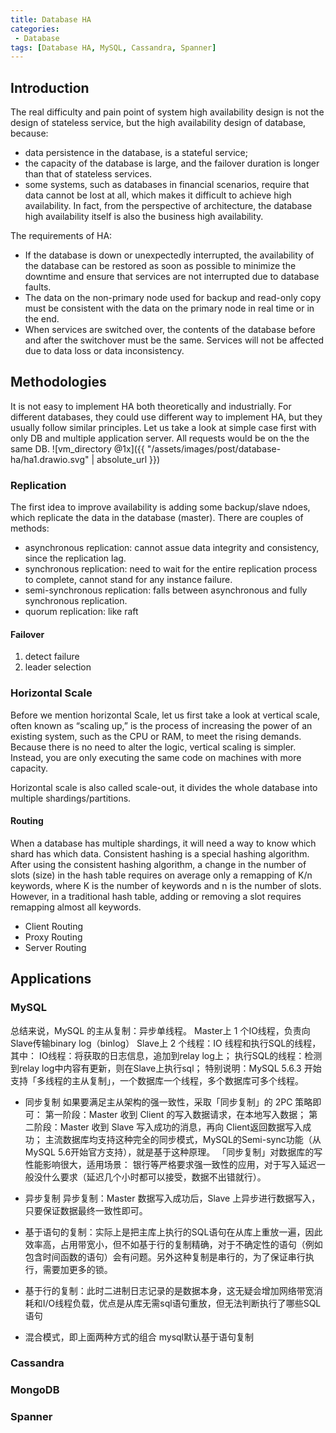 ```yaml
---
title: Database HA
categories:
 - Database
tags: [Database HA, MySQL, Cassandra, Spanner]
---
```


## Introduction
The real difficulty and pain point of system high availability design is not the design of stateless service, but the high availability design of database, because:

* data persistence in the database, is a stateful service;
* the capacity of the database is large, and the failover duration is longer than that of stateless services.
* some systems, such as databases in financial scenarios, require that data cannot be lost at all, which makes it difficult to achieve high availability.
In fact, from the perspective of architecture, the database high availability itself is also the business high availability.

The requirements of HA:
* If the database is down or unexpectedly interrupted, the availability of the database can be restored as soon as possible to minimize the downtime and ensure that services are not interrupted due to database faults.
* The data on the non-primary node used for backup and read-only copy must be consistent with the data on the primary node in real time or in the end.
* When services are switched over, the contents of the database before and after the switchover must be the same. Services will not be affected due to data loss or data inconsistency.

## Methodologies
It is not easy to implement HA both theoretically and industrially. For different databases, they could use different way to implement HA, but they usually follow similar principles. Let us take a look at simple case first with only DB and multiple application server. All requests would be on the the same DB.
![vm_directory @1x]({{ "/assets/images/post/database-ha/ha1.drawio.svg" | absolute_url }})


### Replication
The first idea to improve availability is adding some backup/slave ndoes, which replicate the data in the database (master). There are couples of methods:
* asynchronous replication: cannot assue data integrity and consistency, since the replication lag.
* synchronous replication: need to wait for the entire replication process to complete, cannot stand for any instance failure.
* semi-synchronous replication: falls between asynchronous and fully synchronous replication.
* quorum replication: like raft

#### Failover
1. detect failure
2. leader selection


### Horizontal Scale
Before we mention horizontal Scale, let us first take a look at vertical scale, often known as “scaling up,” is the process of increasing the power of an existing system, such as the CPU or RAM, to meet the rising demands. Because there is no need to alter the logic, vertical scaling is simpler. Instead, you are only executing the same code on machines with more capacity.

Horizontal scale is also called scale-out, it divides the whole database into multiple shardings/partitions.
#### Routing
When a database has multiple shardings, it will need a way to know which shard has which data. Consistent hashing is a special hashing algorithm. After using the consistent hashing algorithm, a change in the number of slots (size) in the hash table requires on average only a remapping of K/n keywords, where K is the number of keywords and n is the number of slots. However, in a traditional hash table, adding or removing a slot requires remapping almost all keywords.

* Client Routing
* Proxy Routing
* Server Routing



## Applications
### MySQL
总结来说，MySQL 的主从复制：异步单线程。
Master上 1 个IO线程，负责向Slave传输binary log（binlog）
Slave上 2 个线程：IO 线程和执行SQL的线程，其中：
    IO线程：将获取的日志信息，追加到relay log上；
    执行SQL的线程：检测到relay log中内容有更新，则在Slave上执行sql；
特别说明：MySQL 5.6.3 开始支持「多线程的主从复制」，一个数据库一个线程，多个数据库可多个线程。

- 同步复制
如果要满足主从架构的强一致性，采取「同步复制」的 2PC 策略即可：
第一阶段：Master 收到 Client 的写入数据请求，在本地写入数据；
第二阶段：Master 收到 Slave 写入成功的消息，再向 Client返回数据写入成功；
主流数据库均支持这种完全的同步模式，MySQL的Semi-sync功能（从MySQL 5.6开始官方支持），就是基于这种原理。
「同步复制」对数据库的写性能影响很大，适用场景：
银行等严格要求强一致性的应用，对于写入延迟一般没什么要求（延迟几个小时都可以接受，数据不出错就行）。
- 异步复制
异步复制：Master 数据写入成功后，Slave 上异步进行数据写入，只要保证数据最终一致性即可。

- 基于语句的复制：实际上是把主库上执行的SQL语句在从库上重放一遍，因此效率高，占用带宽小，但不如基于行的复制精确，对于不确定性的语句（例如包含时间函数的语句）会有问题。另外这种复制是串行的，为了保证串行执行，需要加更多的锁。
- 基于行的复制：此时二进制日志记录的是数据本身，这无疑会增加网络带宽消耗和I/O线程负载，优点是从库无需sql语句重放，但无法判断执行了哪些SQL语句
- 混合模式，即上面两种方式的组合
mysql默认基于语句复制
### Cassandra

### MongoDB

### Spanner






